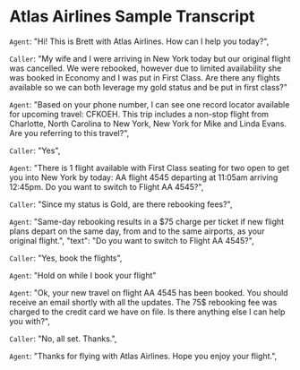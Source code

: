 # Atlas Airlines Sample Transcript

`Agent`: "Hi! This is Brett with Atlas Airlines. How can I help you today?",

`Caller`: "My wife and I were arriving in New York today but our original flight was cancelled. We were rebooked, however due to limited availability she was booked in Economy and I was put in First Class. Are there any flights available so we can both leverage my gold status and be put in first class?"

`Agent`: "Based on your phone number, I can see one record locator available for upcoming travel: CFKOEH. This trip includes a non-stop flight from Charlotte, North Carolina to New York, New York for Mike and Linda Evans. Are you referring to this travel?",

`Caller`: "Yes",

`Agent`: "There is 1 flight available with First Class seating for two open to get you into New York by today: AA flight 4545 departing at 11:05am arriving 12:45pm. Do you want to switch to Flight AA 4545?",

`Caller`: "Since my status is Gold, are there rebooking fees?",

`Agent`: "Same-day rebooking results in a $75 charge per ticket if new flight plans depart on the same day, from and to the same airports, as your original flight.",
"text": "Do you want to switch to Flight AA 4545?",

`Caller`: "Yes, book the flights",

`Agent`: "Hold on while I book your flight"

`Agent`: "Ok, your new travel on flight AA 4545 has been booked. You should receive an email shortly with all the updates. The 75$ rebooking fee was charged to the credit card we have on file. Is there anything else I can help you with?",

`Caller`: "No, all set. Thanks.",

`Agent`: "Thanks for flying with Atlas Airlines. Hope you enjoy your flight.",

